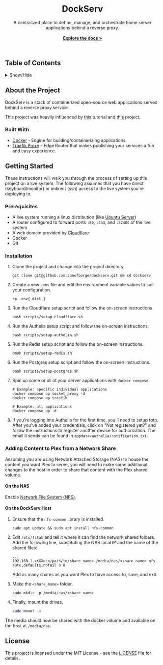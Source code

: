 <div align="center">
  <br />
  <h1 align="center">DockServ</h1>
  <p align="center">
    A centralized place to define, manage, and orchestrate home server applications behind a reverse proxy.
    <br />
    <br />
    <a href="https://github.com/sonofborge/dockserv"><strong>Explore the docs »</strong></a>
  </p>
  <br />
</div>

## Table of Contents

<details>
  <summary>Show/Hide</summary>
  <ol>
    <li>
      <a href="#about-the-project">About The Project</a>
      <ul>
        <li><a href="#built-with">Built With</a></li>
      </ul>
    </li>
    <li>
      <a href="#getting-started">Getting Started</a>
      <ul>
        <li><a href="#prerequisites">Prerequisites</a></li>
        <li><a href="#installation">Installation</a></li>
      </ul>
    </li>
    <li>
      <a href="#adding-content-to-plex-from-a-network-share">Adding Content to Plex from a Network Share</a>
      <ul>
        <li><a href="#on-the-nas">On the NAS</a></li>
        <li><a href="#on-the-dockserv-host">On the DockServ Host</a></li>
      </ul>
    </li>
    <li>
      <a href="#license">License</a>
    </li>
  </ol>
</details>

## About the Project

DockServ is a stack of containerized open-source web applications served behind a reverse proxy service.

This project was heavily
influenced by
[this](https://www.smarthomebeginner.com/traefik-2-docker-tutorial/)
tutorial and
[this](https://github.com/htpcBeginner/docker-traefik)
project.

### Built With

*   [Docker](https://docs.docker.com/get-docker/) - Engine for building/containerizing applications.
*   [Traefik Proxy](https://doc.traefik.io/traefik/) - Edge Router that makes publishing your services a fun and easy experience.

## Getting Started

These instructions will walk you through the process of setting up this project on a live system.
The following assumes that you have direct (keyboard/monitor) or indirect (ssh) access to the live system you're 
deploying to.

### Prerequisites

*   A live system running a linux distribution (like [Ubuntu Server](https://ubuntu.com/download/server))
*   A router configured to forward ports `:80`, `:443`, and `:32400` of the live system
*   A web domain provided by [Cloudflare](https://www.cloudflare.com)
*   Docker
*   Git

### Installation

1.  Clone the project and change into the project directory.

    ```shell
    git clone git@github.com:sonofborge/dockserv.git && cd dockserv
    ```

2.  Create a new `.env` file and edit the environment variable values to suit your configuration.

    ```shell
    cp .env{.dist,}
    ```

3.  Run the Cloudflare setup script and follow the on-screen instructions.

    ```shell
    bash scripts/setup-cloudflare.sh
    ```

4.  Run the Authelia setup script and follow the on-screen instructions.

    ```shell
    bash scripts/setup-authelia.sh
    ```

5.  Run the Redis setup script and follow the on-screen instructions.

    ```shell
    bash scripts/setup-redis.sh
    ```

6.  Run the Postgres setup script and follow the on-screen instructions.

    ```shell
    bash scripts/setup-postgres.sh
    ```

7.  Spin up some or all of your server applications with `docker compose`.

    ```shell
    # Example: specific individual applications
    docker compose up socket_proxy -d
    docker compose up traefik
    ```

    ```shell
    # Example: all applications
    docker compose up -d
    ```

8.  If you're logging into Authelia for the first time, you'll need to setup totp.
    After you've added your credentials, click on "Not registered yet?" and follow the instructions to register another
    device for authorization.
    The email it sends can be found in `appdata/authelia/notification.txt`.

### Adding Content to Plex from a Network Share

Assuming you are using Network Attached Storage (NAS) to house the content you want Plex to serve,
you will need to make some additional changes to the host in order to share that content with the Plex shared volume.

#### On the NAS

Enable [Network File System (NFS)](https://help.ubuntu.com/lts/serverguide/network-file-system.html).

#### On the DockServ Host

1.  Ensure that the `nfs-common` library is installed.

    ```shell
    sudo apt update && sudo apt install nfs-common
    ```

2.  Edit `/etc/fstab` and tell it where it can find the network shared folders.
    Add the following line, substituting the NAS local IP and the name of the shared files:

    ```shell
    ...
    192.168.1.<XXX>:</path/to/share_name> /media/nas/<share_name> nfs auto,defaults,nofail 0 0
    ```

    Add as many shares as you want Plex to have access to, save, and exit.

3.  Make the `<share_name>` folder.

    ```shell
    sudo mkdir -p /media/nas/<share_name>
    ```

4.  Finally, mount the drives.

    ```sh
    sudo mount -a
    ```

The media should now be shared with the docker volume and available on the host at `/media/nas`.

## License

This project is licensed under the MIT License - see the [LICENSE](./LICENSE) file for details.
